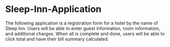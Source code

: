 # Sleep-Inn-Application
The following application is a registration form for a hotel by the name of Sleep Inn. Users will be able to enter guest information, room information, and additional charges. When all is complete and done, users will be able to click total and have their bill summary calculated. 
